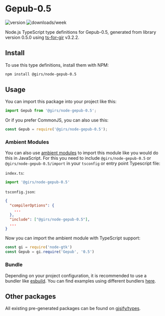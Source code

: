 
# Gepub-0.5

![version](https://img.shields.io/npm/v/@girs/node-gepub-0.5)
![downloads/week](https://img.shields.io/npm/dw/@girs/node-gepub-0.5)


Node.js TypeScript type definitions for Gepub-0.5, generated from library version 0.5.0 using [ts-for-gir](https://github.com/gjsify/ts-for-gir) v3.2.2.


## Install

To use this type definitions, install them with NPM:
```bash
npm install @girs/node-gepub-0.5
```

## Usage

You can import this package into your project like this:
```ts
import Gepub from '@girs/node-gepub-0.5';
```

Or if you prefer CommonJS, you can also use this:
```ts
const Gepub = require('@girs/node-gepub-0.5');
```

### Ambient Modules

You can also use [ambient modules](https://github.com/gjsify/ts-for-gir/tree/main/packages/cli#ambient-modules) to import this module like you would do this in JavaScript.
For this you need to include `@girs/node-gepub-0.5` or `@girs/node-gepub-0.5/import` in your `tsconfig` or entry point Typescript file:

`index.ts`:
```ts
import '@girs/node-gepub-0.5'
```

`tsconfig.json`:
```json
{
  "compilerOptions": {
    ...
  },
  "include": ["@girs/node-gepub-0.5"],
  ...
}
```

Now you can import the ambient module with TypeScript support: 

```ts
const gi = require('node-gtk')
const Gepub = gi.require('Gepub', '0.5')
```


### Bundle

Depending on your project configuration, it is recommended to use a bundler like [esbuild](https://esbuild.github.io/). You can find examples using different bundlers [here](https://github.com/gjsify/ts-for-gir/tree/main/examples).

## Other packages

All existing pre-generated packages can be found on [gjsify/types](https://github.com/gjsify/types).

